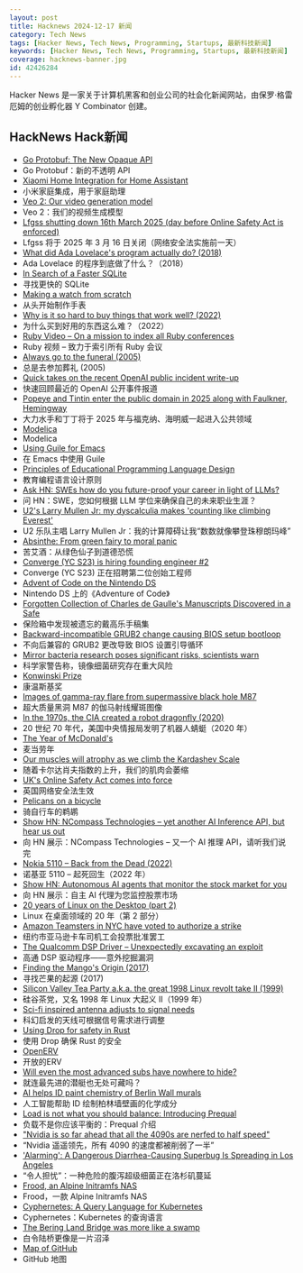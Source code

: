 ```yaml
---
layout: post
title: Hacknews 2024-12-17 新闻
category: Tech News
tags: [Hacker News, Tech News, Programming, Startups, 最新科技新闻]
keywords: [Hacker News, Tech News, Programming, Startups, 最新科技新闻]
coverage: hacknews-banner.jpg
id: 42426284
---
```


Hacker News 是一家关于计算机黑客和创业公司的社会化新闻网站，由保罗·格雷厄姆的创业孵化器 Y Combinator 创建。

## HackNews Hack新闻

- [Go Protobuf: The New Opaque API](https://go.dev/blog/protobuf-opaque)
- Go Protobuf：新的不透明 API
- [Xiaomi Home Integration for Home Assistant](https://github.com/XiaoMi/ha_xiaomi_home)
- 小米家庭集成，用于家庭助理
- [Veo 2: Our video generation model](https://deepmind.google/technologies/veo/veo-2/)
- Veo 2：我们的视频生成模型
- [Lfgss shutting down 16th March 2025 (day before Online Safety Act is enforced)](https://www.lfgss.com/conversations/401475/)
- Lfgss 将于 2025 年 3 月 16 日关闭（网络安全法实施前一天）
- [What did Ada Lovelace's program actually do? (2018)](https://twobithistory.org/2018/08/18/ada-lovelace-note-g.html)
- Ada Lovelace 的程序到底做了什么？（2018）
- [In Search of a Faster SQLite](https://avi.im/blag/2024/faster-sqlite/)
- 寻找更快的 SQLite
- [Making a watch from scratch](https://old.reddit.com/r/watchmaking/comments/1gvdmyo/i_made_a_watch_from_scratch_link_to_the_build/)
- 从头开始制作手表
- [Why is it so hard to buy things that work well? (2022)](https://danluu.com/nothing-works/)
- 为什么买到好用的东西这么难？（2022）
- [Ruby Video – On a mission to index all Ruby conferences](https://www.rubyvideo.dev/)
- Ruby 视频 – 致力于索引所有 Ruby 会议
- [Always go to the funeral (2005)](https://www.npr.org/2005/08/08/4785079/always-go-to-the-funeral)
- 总是去参加葬礼 (2005)
- [Quick takes on the recent OpenAI public incident write-up](https://surfingcomplexity.blog/2024/12/14/quick-takes-on-the-recent-openai-public-incident-write-up/)
- 快速回顾最近的 OpenAI 公开事件报道
- [Popeye and Tintin enter the public domain in 2025 along with Faulkner, Hemingway](https://apnews.com/article/public-domain-2025-popeye-tintin-e71ca89b7a430e68e66a7c6ce45a98eb)
- 大力水手和丁丁将于 2025 年与福克纳、海明威一起进入公共领域
- [Modelica](https://modelica.org/)
- Modelica
- [Using Guile for Emacs](https://lwn.net/SubscriberLink/1001645/b1e4453a8c6c16d7/)
- 在 Emacs 中使用 Guile
- [Principles of Educational Programming Language Design](https://infedu.vu.lt/journal/INFEDU/article/797/info)
- 教育编程语言设计原则
- [Ask HN: SWEs how do you future-proof your career in light of LLMs?]()
- 问 HN：SWE，您如何根据 LLM 学位来确保自己的未来职业生涯？
- [U2's Larry Mullen Jr: my dyscalculia makes 'counting like climbing Everest'](https://www.thetimes.com/culture/music/article/larry-mullen-jr-u2-dyscalculia-mxlwq5swz)
- U2 乐队主唱 Larry Mullen Jr：我的计算障碍让我“数数就像攀登珠穆朗玛峰”
- [Absinthe: From green fairy to moral panic](https://www.historytoday.com/archive/history-matters/absinthe-green-fairy-moral-panic)
- 苦艾酒：从绿色仙子到道德恐慌
- [Converge (YC S23) is hiring founding engineer #2](https://www.ycombinator.com/companies/converge/jobs/GQWZ40Z-founding-engineer-2-at-1m-arr)
- Converge (YC S23) 正在招聘第二位创始工程师
- [Advent of Code on the Nintendo DS](https://sailor.li/aocnds.html)
- Nintendo DS 上的《Adventure of Code》
- [Forgotten Collection of Charles de Gaulle's Manuscripts Discovered in a Safe](https://www.smithsonianmag.com/smart-news/a-forgotten-collection-of-charles-de-gaulles-personal-letters-speeches-and-manuscripts-has-been-discovered-in-a-safe-180985666/)
- 保险箱中发现被遗忘的戴高乐手稿集
- [Backward-incompatible GRUB2 change causing BIOS setup bootloop](https://op-co.de/blog/posts/grub2_bios_bootloop/)
- 不向后兼容的 GRUB2 更改导致 BIOS 设置引导循环
- [Mirror bacteria research poses significant risks, scientists warn](https://www.the-scientist.com/mirror-bacteria-research-poses-significant-risks-dozens-of-scientists-warn-72419)
- 科学家警告称，镜像细菌研究存在重大风险
- [Konwinski Prize](https://andykonwinski.com/2024/12/12/konwinski-prize.html)
- 康温斯基奖
- [Images of gamma-ray flare from supermassive black hole M87](https://newsroom.ucla.edu/releases/astrophysicists-capture-huge-gamma-ray-flare-supermassive-black-hole-m87)
- 超大质量黑洞 M87 的伽马射线耀斑图像
- [In the 1970s, the CIA created a robot dragonfly (2020)](https://www.popularmechanics.com/flight/drones/a30795266/cia-robot-dragonfly/)
- 20 世纪 70 年代，美国中央情报局发明了机器人蜻蜓（2020 年）
- [The Year of McDonald's](https://www.thefp.com/p/the-year-of-mcdonalds-trump-luigi-mangione)
- 麦当劳年
- [Our muscles will atrophy as we climb the Kardashev Scale](https://solmaz.io/our-muscles-will-atrophy)
- 随着卡尔达肖夫指数的上升，我们的肌肉会萎缩
- [UK's Online Safety Act comes into force](https://www.ofcom.org.uk/online-safety/illegal-and-harmful-content/time-for-tech-firms-to-act-uk-online-safety-regulation-comes-into-force/)
- 英国网络安全法生效
- [Pelicans on a bicycle](https://simonwillison.net/2024/Oct/25/pelicans-on-a-bicycle/)
- 骑自行车的鹈鹕
- [Show HN: NCompass Technologies – yet another AI Inference API, but hear us out](https://www.ncompass.tech/about)
- 向 HN 展示：NCompass Technologies – 又一个 AI 推理 API，请听我们说完
- [Nokia 5110 – Back from the Dead (2022)](https://opsbros.com/nokia-5110-back-from-the-dead/)
- 诺基亚 5110 – 起死回生（2022 年）
- [Show HN: Autonomous AI agents that monitor the stock market for you](https://decodeinvesting.com/chat?agents=lima)
- 向 HN 展示：自主 AI 代理为您监控股票市场
- [20 years of Linux on the Desktop (part 2)](https://ploum.net/2024-12-16-linux_desktop2.html)
- Linux 在桌面领域的 20 年（第 2 部分）
- [Amazon Teamsters in NYC have voted to authorize a strike](https://www.theverge.com/2024/12/16/24322383/amazon-warehouse-delivery-drivers-unions-teamsters-strike-labor-safety-senate-report)
- 纽约市亚马逊卡车司机工会投票批准罢工
- [The Qualcomm DSP Driver – Unexpectedly excavating an exploit](https://googleprojectzero.blogspot.com/2024/12/qualcomm-dsp-driver-unexpectedly-excavating-exploit.html)
- 高通 DSP 驱动程序——意外挖掘漏洞
- [Finding the Mango's Origin (2017)](https://fairchildgarden.org/visit/the-mysteries-of-mangifera-finding-the-mangos-origin/)
- 寻找芒果的起源 (2017)
- [Silicon Valley Tea Party a.k.a. the great 1998 Linux revolt take II (1999)](http://marc.merlins.org/linux/teaparty/)
- 硅谷茶党，又名 1998 年 Linux 大起义 II（1999 年）
- [Sci-fi inspired antenna adjusts to signal needs](https://spectrum.ieee.org/smart-materials-morphing-antenna)
- 科幻启发的天线可根据信号需求进行调整
- [Using Drop for safety in Rust](https://v5.chriskrycho.com/journal/read-the-code/using-drop-for-safety-in-rust/)
- 使用 Drop 确保 Rust 的安全
- [OpenERV](https://www.openerv.ca)
- 开放的ERV
- [Will even the most advanced subs have nowhere to hide?](https://spectrum.ieee.org/submarine-stealth)
- 就连最先进的潜艇也无处可藏吗？
- [AI helps ID paint chemistry of Berlin Wall murals](https://arstechnica.com/science/2024/12/ai-helps-id-paint-chemistry-of-berlin-wall-murals/)
- 人工智能帮助 ID 绘制柏林墙壁画的化学成分
- [Load is not what you should balance: Introducing Prequal](https://www.usenix.org/conference/nsdi24/presentation/wydrowski)
- 负载不是你应该平衡的：Prequal 介绍
- ["Nvidia is so far ahead that all the 4090s are nerfed to half speed"](https://twitter.com/realGeorgeHotz/status/1868356459542770087)
- “Nvidia 遥遥领先，所有 4090 的速度都被削弱了一半”
- ['Alarming': A Dangerous Diarrhea-Causing Superbug Is Spreading in Los Angeles](https://gizmodo.com/alarming-a-dangerous-diarrhea-causing-superbug-is-spreading-in-los-angeles-2000539235)
- “令人担忧”：一种危险的腹泻超级细菌正在洛杉矶蔓延
- [Frood, an Alpine Initramfs NAS](https://words.filippo.io/dispatches/frood/)
- Frood，一款 Alpine Initramfs NAS
- [Cyphernetes: A Query Language for Kubernetes](https://cyphernet.es/#)
- Cyphernetes：Kubernetes 的查询语言
- [The Bering Land Bridge was more like a swamp](https://gizmodo.com/the-famous-bering-land-bridge-was-more-like-a-swamp-geologists-say-2000539043)
- 白令陆桥更像是一片沼泽
- [Map of GitHub](https://github.com/anvaka/map-of-github)
- GitHub 地图

